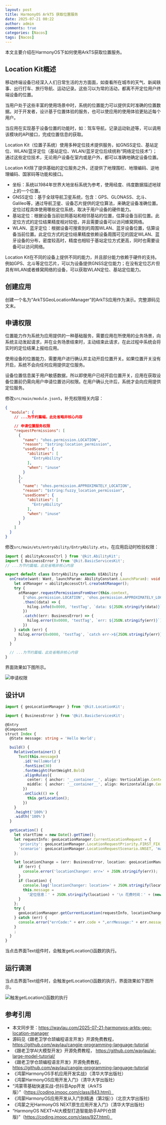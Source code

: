 ```yaml
---
layout: post
title: HarmonyOS ArkTS 获取位置服务
date: 2025-07-21 00:22
author: admin
comments: true
categories: [Nacos]
tags: [Nacos]
---
```


本文主要介绍在HarmonyOS下如何使用ArkTS获取位置服务。

<!-- more -->

## Location Kit概述

移动终端设备已经深入人们日常生活的方方面面，如查看所在城市的天气、新闻轶事、出行打车、旅行导航、运动记录。这些习以为常的活动，都离不开定位用户终端设备的位置。

当用户处于这些丰富的使用场景中时，系统的位置能力可以提供实时准确的位置数据。对于开发者，设计基于位置体验的服务，也可以使应用的使用体验更贴近每个用户。

当应用在实现基于设备位置的功能时，如：驾车导航，记录运动轨迹等，可以调用该模块的API接口，完成位置信息的获取。

Location Kit（位置子系统）使用多种定位技术提供服务，如GNSS定位、基站定位、WLAN/蓝牙定位（基站定位、WLAN/蓝牙定位后续统称“网络定位技术”）；通过这些定位技术，无论用户设备在室内或是户外，都可以准确地确定设备位置。

Location Kit除了提供基础的定位服务之外，还提供了地理围栏、地理编码、逆地理编码、国家码等功能和接口。

* 坐标：系统以1984年世界大地坐标系统为参考，使用经度、纬度数据描述地球上的一个位置。
* GNSS定位：基于全球导航卫星系统，包含：GPS、GLONASS、北斗、Galileo等，通过导航卫星、设备芯片提供的定位算法，来确定设备准确位置。定位过程具体使用哪些定位系统，取决于用户设备的硬件能力。
* 基站定位：根据设备当前驻网基站和相邻基站的位置，估算设备当前位置。此定位方式的定位结果精度相对较低，并且需要设备可以访问蜂窝网络。
* WLAN、蓝牙定位：根据设备可搜索到的周围WLAN、蓝牙设备位置，估算设备当前位置。此定位方式的定位结果精度依赖设备周围可见的固定WLAN、蓝牙设备的分布，密度较高时，精度也相较于基站定位方式更高，同时也需要设备可以访问网络。


Location Kit在不同的设备上提供不同的能力，并且部分能力依赖于硬件的支持。例如GPS、北斗等定位芯片，可以为设备提供GNSS定位能力；在没有定位芯片但具有WLAN或者蜂窝网络的设备，可以获取WLAN定位、基站定位能力。

## 创建应用



创建一个名为“ArkTSGeoLocationManager”的ArkTS应用作为演示。完整源码见文末。


## 申请权限

 
位置能力作为系统为应用提供的一种基础服务，需要应用在所使用的业务场景，向系统主动发起请求，并在业务场景结束时，主动结束此请求，在此过程中系统会将实时的定位结果上报给应用。

使用设备的位置能力，需要用户进行确认并主动开启位置开关。如果位置开关没有开启，系统不会向任何应用提供定位服务。

设备位置信息属于用户敏感数据，所以即使用户已经开启位置开关，应用在获取设备位置前仍需向用户申请位置访问权限。在用户确认允许后，系统才会向应用提供定位服务。

修改`src/main/module.json5`，补充权限相关内容：

```json
{
  "module": {
    // ...为节约篇幅，此处省略非核心内容

    // 申请位置服务权限
    "requestPermissions": [
      {
        "name": "ohos.permission.LOCATION",
        "reason": "$string:location_permission",
        "usedScene": {
          "abilities": [
            "EntryAbility"
          ],
          "when": "inuse"
        }
      },
      {
        "name": "ohos.permission.APPROXIMATELY_LOCATION",
        "reason": "$string:fuzzy_location_permission",
        "usedScene": {
          "abilities": [
            "EntryAbility"
          ],
          "when": "inuse"
        }
      }
    ]
  }
}
```


修改`src/main/ets/entryability/EntryAbility.ets`，在应用启动时检验权限：

```ts
import { abilityAccessCtrl } from '@kit.AbilityKit';
import { BusinessError } from '@kit.BasicServicesKit';
// ...为节约篇幅，此处省略非核心内容

export default class EntryAbility extends UIAbility {
  onCreate(want: Want, launchParam: AbilityConstant.LaunchParam): void {
    let atManager = abilityAccessCtrl.createAtManager();
    try {
      atManager.requestPermissionsFromUser(this.context,
        ['ohos.permission.LOCATION', 'ohos.permission.APPROXIMATELY_LOCATION'])
        .then((data) => {
          hilog.info(0x0000, 'testTag', `data: ${JSON.stringify(data)}`);
        })
        .catch((err: BusinessError) => {
          hilog.error(0x0000, 'testTag', `err: ${JSON.stringify(err)}`);
        })
    } catch (err) {
      hilog.error(0x0000, 'testTag', `catch err->${JSON.stringify(err)}`);
    }
  }

  // ...为节约篇幅，此处省略非核心内容
}  
```


界面效果如下图所示。

![申请权限](/images/post/20250721-geo-001.png)



## 设计UI



```ts
import { geoLocationManager } from '@kit.LocationKit';

import { BusinessError } from '@kit.BasicServicesKit';

@Entry
@Component
struct Index {
  @State message: string = 'Hello World';

  build() {
    RelativeContainer() {
      Text(this.message)
        .id('HelloWorld')
        .fontSize(30)
        .fontWeight(FontWeight.Bold)
        .alignRules({
          center: { anchor: '__container__', align: VerticalAlign.Center },
          middle: { anchor: '__container__', align: HorizontalAlign.Center }
        })
        .onClick(() => {
          this.getLocation();
        })
    }
    .height('100%')
    .width('100%')
  }

  getLocation() {
    let startTime = new Date().getTime();
    let requestInfo: geoLocationManager.CurrentLocationRequest = {
      'priority': geoLocationManager.LocationRequestPriority.FIRST_FIX,
      'scenario': geoLocationManager.LocationRequestScenario.UNSET, 'maxAccuracy': 100
    };

    let locationChange = (err: BusinessError, location: geoLocationManager.Location): void => {
      if (err) {
        console.error('locationChanger: err=' + JSON.stringify(err));
      }
      if (location) {
        console.log('locationChanger: location=' + JSON.stringify(location));
        this.message =
          '定位信息：' + JSON.stringify(location) + '\n 花费时间：' + (new Date().getTime() - startTime) / 1000
      }
    };
    try {
      geoLocationManager.getCurrentLocation(requestInfo, locationChange);
    } catch (err) {
      console.error("errCode:" + err.code + ",errMessage:" + err.message);
    }
    ;
  }
}
```


当点击界面Text组件时，会触发getLocation()函数的执行。



## 运行调测

当点击界面Text组件时，会触发getLocation()函数的执行，界面效果如下图所示。

![触发getLocation()函数的执行](/images/post/20250721-geo-002.png)




## 参考引用



* 本文同步至：<https://waylau.com/2025-07-21-harmonyos-arkts-geo-location-manager>
* 源码见《跟老卫学仓颉编程语言开发》开源免费教程， <https://github.com/waylau/cangjie-programming-language-tutorial>
* 《跟老卫学AI大模型开发》开源免费教程， https://github.com/waylau/ai-large-model-tutorial/
* 《跟老卫学仓颉编程语言开发》开源免费教程， https://github.com/waylau/cangjie-programming-language-tutorial
* 《鸿蒙HarmonyOS手机应用开发实战》（清华大学出版社）
* 《鸿蒙HarmonyOS应用开发入门》（清华大学出版社）
* “鸿蒙零基础快速实战-仿抖音App开发（ArkTS版）”（https://coding.imooc.com/class/843.html）
* 《鸿蒙HarmonyOS应用开发从入门到精通（第2版）》（北京大学出版社)
* 《鸿蒙之光HarmonyOS NEXT原生应用开发入门》（清华大学出版社)
* “HarmonyOS NEXT+AI大模型打造智能助手APP(仓颉版)”（https://coding.imooc.com/class/927.html）
